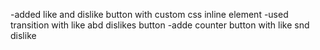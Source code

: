 -added like and dislike button with custom css inline element
-used transition with like abd dislikes button
-adde counter button with like snd dislike